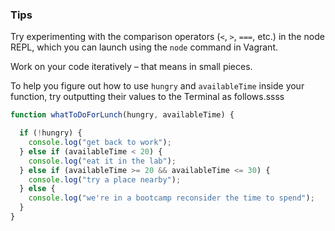 ### Tips

Try experimenting with the comparison operators (`<`, `>`, `===`, etc.) in the node REPL, which you can launch using the `node` command in Vagrant.

Work on your code iteratively – that means in small pieces.

To help you figure out how to use `hungry` and `availableTime` inside your function, try outputting their values to the Terminal as follows.ssss

```javascript
function whatToDoForLunch(hungry, availableTime) {

  if (!hungry) {
    console.log("get back to work");
  } else if (availableTime < 20) {
    console.log("eat it in the lab");
  } else if (availableTime >= 20 && availableTime <= 30) {
    console.log("try a place nearby");
  } else {
    console.log("we're in a bootcamp reconsider the time to spend");
  }
}
```
